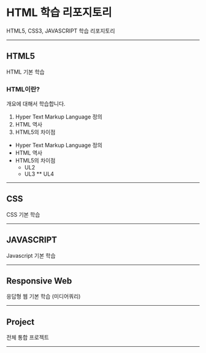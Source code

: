 # HTML 학습 리포지토리
HTML5, CSS3, JAVASCRIPT 학습 리포지토리

-----------
## HTML5
HTML 기본 학습

### HTML이란?
개요에 대해서 학습합니다.

1. Hyper Text Markup Language 정의
2. HTML 역사
3. HTML5의 차이점

- Hyper Text Markup Language 정의
- HTML 역사
- HTML5의 차이점
  * UL2
  * UL3
  ** UL4

-----------
## CSS
CSS 기본 학습

-----------
## JAVASCRIPT
Javascript 기본 학습

-----------
## Responsive Web
응답형 웹 기본 학습 (미디어쿼리)

-----------
## Project
전체 통합 프로젝트

-----------
